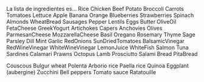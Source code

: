 La lista de ingredientes es...
Rice
Chicken
Beef
Potato
Broccoli
Carrots
Tomatoes
Lettuce
Apple
Banana
Orange
Blueberries
Strawberries
Spinach
Almonds
WheatBread
Sausages
Pepper
Lentils
Eggs
Butter
OliveOil
FetaCheese
GreekYogurt
Artichokes
Capers
Anchovies
Olives
ParmesanCheese
MozzarellaCheese
Basil
Oregano
Rosemary
Thyme
Sage
Parsley
Dill
Mint
Garlic
RedOnions
SunDriedTomatoes
BalsamicVinegar
RedWineVinegar
WhiteWineVinegar
LemonJuice
WhiteFish
Salmon
Tuna
Sardines
Calamari
Prawns
Octopus
Lamb
Prosciutto
Salami
Bread
PitaBread

Couscous
Bulgur wheat
Polenta
Arborio rice
Paella rice
Quinoa
Eggplant (aubergine)
Zucchini
Bell peppers
Tomato sauce
Ratatouille